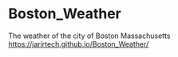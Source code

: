 # Boston_Weather
The weather of the city of Boston Massachusetts
https://jarirtech.github.io/Boston_Weather/
